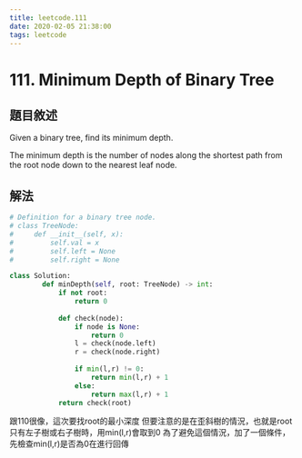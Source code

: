```yaml
---
title: leetcode.111
date: 2020-02-05 21:38:00
tags: leetcode
---
```

# 111. Minimum Depth of Binary Tree

## 題目敘述
Given a binary tree, find its minimum depth.

The minimum depth is the number of nodes along the shortest path from the root node down to the nearest leaf node.
<!--more-->

## 解法

```Python
# Definition for a binary tree node.
# class TreeNode:
#     def __init__(self, x):
#         self.val = x
#         self.left = None
#         self.right = None

class Solution:
        def minDepth(self, root: TreeNode) -> int:
            if not root:
                return 0
                
            def check(node):
                if node is None:
                    return 0
                l = check(node.left)
                r = check(node.right)
                                            
                if min(l,r) != 0:
                    return min(l,r) + 1
                else:
                    return max(l,r) + 1
            return check(root)
```

跟110很像，這次要找root的最小深度
但要注意的是在歪斜樹的情況，也就是root只有左子樹或右子樹時，用min(l,r)會取到0
為了避免這個情況，加了一個條件，先檢查min(l,r)是否為0在進行回傳

